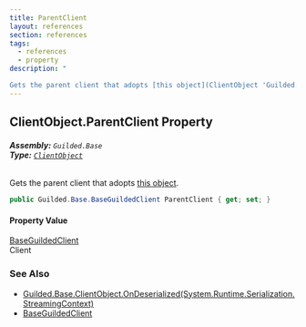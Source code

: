 ```yaml
---
title: ParentClient
layout: references
section: references
tags:
  - references
  - property
description: "

Gets the parent client that adopts [this object](ClientObject 'Guilded.Base.ClientObject')."
---
```


## ClientObject.ParentClient Property
###### **Assembly:** `Guilded.Base`<br/>**Type:** [`ClientObject`](ClientObject 'Guilded.Base.ClientObject')

Gets the parent client that adopts [this object](ClientObject 'Guilded.Base.ClientObject').

```csharp
public Guilded.Base.BaseGuildedClient ParentClient { get; set; }
```

#### Property Value
[BaseGuildedClient](BaseGuildedClient 'Guilded.Base.BaseGuildedClient')  
Client

### See Also
- [Guilded.Base.ClientObject.OnDeserialized(System.Runtime.Serialization.StreamingContext)](https://docs.microsoft.com/en-us/dotnet/api/Guilded.Base.ClientObject.OnDeserialized#Guilded_Base_ClientObject_OnDeserialized_System_Runtime_Serialization_StreamingContext_ 'Guilded.Base.ClientObject.OnDeserialized(System.Runtime.Serialization.StreamingContext)')
- [BaseGuildedClient](BaseGuildedClient 'Guilded.Base.BaseGuildedClient')